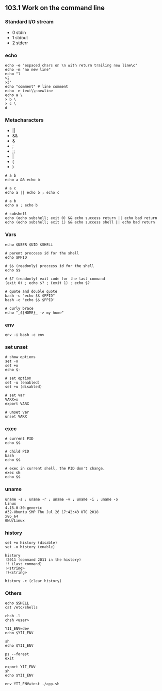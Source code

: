 ## 103.1 Work on the command line

### Standard I/O stream

* 0 stdin
* 1 stdout
* 2 stderr

### echo

```
echo -e "espaced chars on \n with return trailing new line\c"
echo -n "no new line"
echo "1
>2
>3"
echo "comment" # line comment
echo -e text\\nnewline
echo a \
> b \
> c \
d
```

### Metacharacters

* ||
* &&
* &
* ;
* ;;
* |
* (
* )

```
# a b
echo a && echo b

# a c
echo a || echo b ; echo c

# a b
echo a ; echo b

# subshell
echo (echo subshell; exit 0) && echo success return || echo bad return
echo (echo subshell; exit 1) && echo success shell || echo bad return
```

### Vars

```
echo $USER $UID $SHELL

# parent proccess id for the shell
echo $PPID

# $$ (readonly) proccess id for the shell
echo $$

# $? (readonly) exit code for the last command
(exit 0) ; echo $? ; (exit 1) ; echo $?

# quote and double quote
bash -c "echo $$ $PPID"
bash -c 'echo $$ $PPID'

# curly brace
echo "_${HOME}_ -> my home"
```

### env

```
env -i bash -c env
```

### set unset

```
# show options
set -o
set +o
echo $-

# set option
set -u (enabled)
set +u (disabled)

# set var
VARX=x
export VARX

# unset var
unset VARX
```

### exec

```
# current PID
echo $$

# child PID
bash
echo $$

# exec in current shell, the PID don't change.
exec sh
echo $$
```

### uname

```
uname -s ; uname -r ; uname -v ; uname -i ; uname -o
Linux
4.15.0-30-generic
#32-Ubuntu SMP Thu Jul 26 17:42:43 UTC 2018
x86_64
GNU/Linux
```

### history

```
set +o history (disable)
set -o history (enable)

history
!2011 (command 2011 in the history)
!! (last command)
!<string>
!?<string>

history -c (clear history)
```

### Others

```
echo $SHELL
cat /etc/shells

chsh -l
chsh <user>

YII_ENV=dev
echo $YII_ENV

sh
echo $YII_ENV

ps --forest
exit

export YII_ENV
sh
echo $YII_ENV

env YII_ENV=test ./app.sh
```

